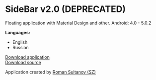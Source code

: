 SideBar v2.0 (DEPRECATED)
======

Floating application with Material Design and other. Android: 4.0 - 5.0.2

<b>Languages:</b>
- English
- Russian

<a href="https://romansultanov.ru/SideBar.apk">Download application</a><br>
<a href="https://github.com/sezoid/SideBar/archive/master.zip">Download source</a>

Application created by <a href="https://romansultanov.ru/">Roman Sultanov (SZ)</a>
